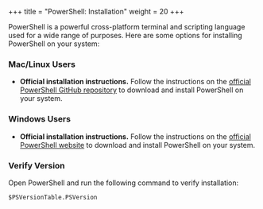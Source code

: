 +++
title = "PowerShell: Installation"
weight = 20
+++

PowerShell is a powerful cross-platform terminal and scripting language used for a wide range of purposes. Here are some options for installing PowerShell on your system:

### Mac/Linux Users

- **Official installation instructions.** Follow the instructions on the [official PowerShell GitHub repository](https://github.com/PowerShell/PowerShell) to download and install PowerShell on your system.


### Windows Users

- **Official installation instructions.** Follow the instructions on the [official PowerShell website](https://docs.microsoft.com/en-us/powershell/scripting/install/installing-powershell-core-on-windows?view=powershell-7.1) to download and install PowerShell on your system.


### Verify Version

Open PowerShell and run the following command to verify installation:

`$PSVersionTable.PSVersion`
